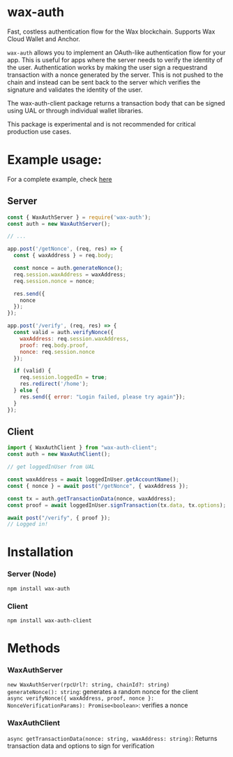 # wax-auth
Fast, costless authentication flow for the Wax blockchain. Supports Wax Cloud Wallet and Anchor.

`wax-auth` allows you to implement an OAuth-like authentication flow for your app. This is useful for apps where the server needs to verify the identity of the user. Authentication works by making the user sign a requestrand transaction with a nonce generated by the server. This is not pushed to the chain and instead can be sent back to the server which verifies the signature and validates the identity of the user.  

The wax-auth-client package returns a transaction body that can be signed using UAL or through individual wallet libraries.

This package is experimental and is not recommended for critical production use cases.

# Example usage:  
For a complete example, check [here](https://github.com/udbhav-s/wax-auth/tree/main/demo)  

## Server  
```js
const { WaxAuthServer } = require('wax-auth');
const auth = new WaxAuthServer();

// ...

app.post('/getNonce', (req, res) => {
  const { waxAddress } = req.body;

  const nonce = auth.generateNonce();
  req.session.waxAddress = waxAddress;
  req.session.nonce = nonce;

  res.send({
    nonce
  });
});

app.post('/verify', (req, res) => {
  const valid = auth.verifyNonce({
    waxAddress: req.session.waxAddress,
    proof: req.body.proof,
    nonce: req.session.nonce
  });

  if (valid) {
    req.session.loggedIn = true;
    res.redirect('/home');
  } else {
    res.send({ error: "Login failed, please try again"});
  }
});
```

## Client
```js
import { WaxAuthClient } from "wax-auth-client";
const auth = new WaxAuthClient();

// get loggedInUser from UAL

const waxAddress = await loggedInUser.getAccountName();
const { nonce } = await post("/getNonce", { waxAddress });

const tx = auth.getTransactionData(nonce, waxAddress);
const proof = await loggedInUser.signTransaction(tx.data, tx.options);

await post("/verify", { proof });
// Logged in!
```

# Installation

### Server (Node)
`npm install wax-auth`  
### Client
`npm install wax-auth-client`  

# Methods
### WaxAuthServer
`new WaxAuthServer(rpcUrl?: string, chainId?: string)`  
`generateNonce(): string`: generates a random nonce for the client  
`async verifyNonce({ waxAddress, proof, nonce }: NonceVerificationParams): Promise<boolean>`: verifies a nonce  

### WaxAuthClient
`async getTransactionData(nonce: string, waxAddress: string)`: Returns transaction data and options to sign for verification
